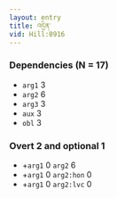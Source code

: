 ```yaml
---
layout: entry
title: འདྲེན་
vid: Hill:0916
---
```

### Dependencies (N = 17)
* `arg1` 3
* `arg2` 6
* `arg3` 3
* `aux` 3
* `obl` 3


### Overt 2 and optional 1
* +`arg1` 0 `arg2` 6
* +`arg1` 0 `arg2:hon` 0
* +`arg1` 0 `arg2:lvc` 0
